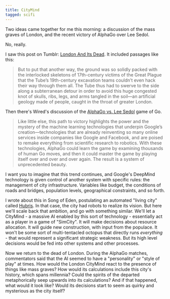 ```yaml
---
title: CityMind
tagged: scifi
---
```


Two ideas came together for me this morning:
a discussion of the mass graves of London,
and the recent victory of AlphaGo over Lee Sedol.

No, really.

<!-- more -->

I saw this post on Tumblr: [London And Its Dead].
It included passages like this:

> But to put that another way,
> the ground was so solidly packed with the interlocked skeletons of
> 17th-century victims of the Great Plague that the Tube’s 19th-century
> excavation teams couldn’t even hack their way through them all.
> The Tube thus had to swerve to the side along a subterranean detour
> in order to avoid this huge congested knot of skulls, ribs, legs, and arms
> tangled in the soil—an artificial geology made of people,
> caught in the throat of greater London.

Then there's Wired's discussion of the [AlphaGo vs. Lee Sedol] game of Go.

> Like little else, this path to victory highlights the power and the mystery
> of the machine learning technologies that underpin Google’s
> creation—technologies that are already reinventing so many online services
> inside companies like Google and Facebook, and are poised to remake
> everything from scientific research to robotics. With these technologies,
> AlphaGo could learn the game by examining thousands of human Go moves,
> and then it could master the game by playing itself over and over and
> over again. The result is a system of unprecedented beauty.

I want you to imagine that this trend continues, and Google's DeepMind
technology is given control of another system with specific rules:
the management of city infrastructure.
Variables like budget, the conditions of roads and bridges,
population levels, geographical constraints, and so forth.

I wrote about this in Song of Eden, postulating an automated "living city"
called [Hubris]. In that case, the city had robots to realize its vision.
But here we'll scale back that ambition, and go with something similar.
We'll let a CityMind - a massive AI enabled by this sort of technology -
essentially act as a player in a game of "SimCity".
It will make decisions about resource allocation.
It will guide new construction, with input from the populace.
It won't be some sort of multi-tentacled octopus that directly runs
_everything_ - that would represent a significant strategic weakness.
But its high level decisions would be fed into other systems
and other processes.

Now we return to the dead of London.
During the AlphaGo matches, commentators said that the AI seemed to have
a "personality" or "style of play" at times.
How would the London CityMind react to the presence of things like mass graves?
How would its calculations include this city's history, which spans millennia?
Could the spirits of the departed metaphorically seep upwards into its calculations?
And if that happened, what would it look like?
Would its decisions start to seem as quirky and mysterious as the city itself?

[London And Its Dead]: http://www.bldgblog.com/2014/06/london-and-its-dead/
[AlphaGo vs. Lee Sedol]: http://www.wired.com/2016/03/sadness-beauty-watching-googles-ai-play-go/
[Hubris]: http://wiki.astralfrontier.org/wiki/Hubris
